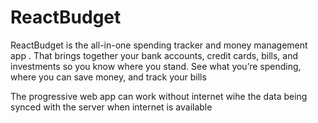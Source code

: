 # ReactBudget

ReactBudget is the all-in-one spending tracker and money management app . That brings together your bank accounts, credit cards, bills, and investments so you know where you stand. See what you’re spending, where you can save money, and track your bills

The progressive web app can work without internet wihe the data being synced with the server when internet is available
